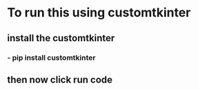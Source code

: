 # To run this using customtkinter
## install the customtkinter
### - pip install customtkinter

## then now click run code
